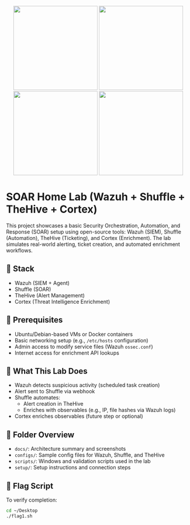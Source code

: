 <p align="center">
  <img src="https://github.com/user-attachments/assets/fc2e7ff3-25ab-4574-94b5-a5bb0ffd994e" width="230"/>
  <img src="https://github.com/user-attachments/assets/80479fda-fe42-438d-bec4-6e064e21cb65" width="230"/>
  <img src="https://github.com/user-attachments/assets/be0dbf87-7f35-48dd-9f1b-5656a1cc2610" width="230"/>
  <img src="https://github.com/user-attachments/assets/866f85d6-cd30-4283-9f58-f34aee315ede" width="230"/>
</p>

# SOAR Home Lab (Wazuh + Shuffle + TheHive + Cortex)

This project showcases a basic Security Orchestration, Automation, and Response (SOAR) setup using open-source tools: Wazuh (SIEM), Shuffle (Automation), TheHive (Ticketing), and Cortex (Enrichment). The lab simulates real-world alerting, ticket creation, and automated enrichment workflows.

## 🧰 Stack

- Wazuh (SIEM + Agent)
- Shuffle (SOAR)
- TheHive (Alert Management)
- Cortex (Threat Intelligence Enrichment)

## 🔧 Prerequisites

- Ubuntu/Debian-based VMs or Docker containers
- Basic networking setup (e.g., `/etc/hosts` configuration)
- Admin access to modify service files (Wazuh `ossec.conf`)
- Internet access for enrichment API lookups

## 🚀 What This Lab Does

- Wazuh detects suspicious activity (scheduled task creation)
- Alert sent to Shuffle via webhook
- Shuffle automates:
  - Alert creation in TheHive
  - Enriches with observables (e.g., IP, file hashes via Wazuh logs)
- Cortex enriches observables (future step or optional)

## 📁 Folder Overview

- `docs/`: Architecture summary and screenshots
- `configs/`: Sample config files for Wazuh, Shuffle, and TheHive
- `scripts/`: Windows and validation scripts used in the lab
- `setup/`: Setup instructions and connection steps

## 🏁 Flag Script

To verify completion:
```bash
cd ~/Desktop
./flag1.sh
